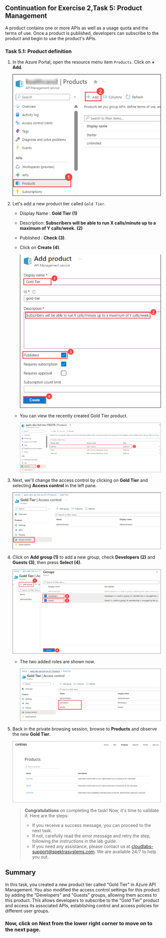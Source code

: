 ## Continuation for Exercise 2,Task 5: Product Management

A product contains one or more APIs as well as a usage quota and the terms of use. Once a product is published, developers can subscribe to the product and begin to use the product's APIs.

### Task 5.1: Product definition

1. In the Azure Portal, open the resource menu item `Products`. Click on **+ Add**.

   ![APIM Products](media3/products1.png)

1. Let's add a new product tier called `Gold Tier`.

   - Display Name : **Gold Tier** **(1)**
   - Description: **Subscribers will be able to run X calls/minute up to a maximum of Y calls/week.** **(2)**
   - Published : **Check** **(3)**.
   - Click on **Create** **(4)**.

     ![APIM Add Product](media3/add-product.png)

   - You can view the recently created Gold Tier product.

     ![APIM Add Product](media3/P5-T5.1-S3.png)

1. Next, we'll change the access control by clicking on **Gold Tier** and selecting **Access control** in the left pane.

   ![APIM Add Product Access](media3/04.png)

1. Click on **Add group (1)** to add a new group, check **Developers (2)** and **Guests (3)**, then press **Select (4)**.

   ![APIM Add Product Access](media3/P5-T5.1-addgrp.png)

   - The two added roles are shown now.

     ![APIM Developer Portal Added Product](media3/05.png)

1. Back in the private browsing session, browse to **Products** and observe the new **Gold Tier**.

   ![APIM Developer Portal Added Product](media3/06.png)

   > **Congratulations** on completing the task! Now, it's time to validate it. Here are the steps:
   > - If you receive a success message, you can proceed to the next task.
   > - If not, carefully read the error message and retry the step, following the instructions in the lab guide. 
   > - If you need any assistance, please contact us at cloudlabs-support@spektrasystems.com. We are available 24/7 to help you out.
   
      <validation step="8a9c8766-7111-4091-9f67-2fadaa51d74d" />

## Summary

In this task, you created a new product tier called "Gold Tier" in Azure API Management. You also modified the access control settings for this product by adding the "Developers" and "Guests" groups, allowing them access to this product. This allows developers to subscribe to the "Gold Tier" product and access its associated APIs, establishing control and access policies for different user groups.

### Now, click on Next from the lower right corner to move on to the next page.
